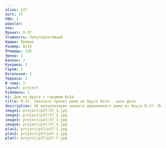 ```yaml
---
alias: p37
Sort: 37
FBX: 1
popular: 
new: 
Проект: П-37
Этажность: Полутораэтажный
Крыша: Прямая
Размер: 8х15
Площадь: 136
Эркер: 2
Балкон: 2
Кукушка: 2
Гараж: 1
Котельная: 1
Терраса: 2
В чашу: 2
layout: project
hidemenu: 1
h1: Дом из бруса с гаражом 8х14
title: П-37. Заказать проект дома из бруса 8х14 - цена фото
description: 3d визуализация проекта деревянного дома из бруса П-37. Площадь 136 м2, размер 8х14. Вы можете внести любые изменения в проект.
image1: project/p37/37_1.jpg
image2: project/p37/37_2.jpg
image3: project/p37/37_3.jpg
image4: project/p37/37_4.jpg
plan1: project/p37/p37-1.jpg
plan2: project/p37/p37-2.jpg
planl: project/p37/p37-f.jpg
---
```

